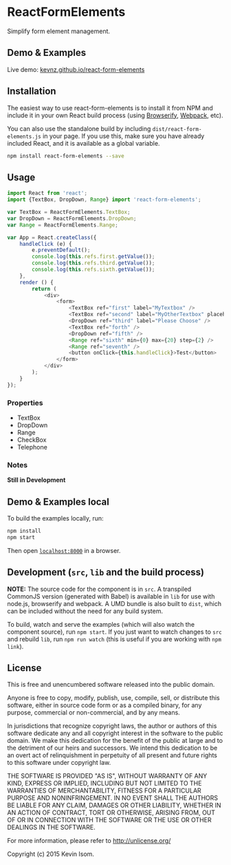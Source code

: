 # ReactFormElements

Simplify form element management.


## Demo & Examples

Live demo: [kevnz.github.io/react-form-elements](http://kevnz.github.io/react-form-elements/)

## Installation

The easiest way to use react-form-elements is to install it from NPM and include it in your own React build process (using [Browserify](http://browserify.org), [Webpack](http://webpack.github.io/), etc).

You can also use the standalone build by including `dist/react-form-elements.js` in your page. If you use this, make sure you have already included React, and it is available as a global variable.

```bash
npm install react-form-elements --save
```


## Usage

```js
import React from 'react';
import {TextBox, DropDown, Range} import 'react-form-elements';

var TextBox = ReactFormElements.TextBox;
var DropDown = ReactFormElements.DropDown;
var Range = ReactFormElements.Range;

var App = React.createClass({
    handleClick (e) {
        e.preventDefault();
        console.log(this.refs.first.getValue());
        console.log(this.refs.third.getValue());
        console.log(this.refs.sixth.getValue());
    },
    render () {
        return (
            <div>
                <form>
                    <TextBox ref="first" label="MyTextbox" />
                    <TextBox ref="second" label="MyOtherTextbox" placeholder="placeholder text" />
                    <DropDown ref="third" label="Please Choose" />
                    <TextBox ref="forth" />
                    <DropDown ref="fifth" />
                    <Range ref="sixth" min={0} max={20} step={2} />
                    <Range ref="seventh" />
                    <button onClick={this.handleClick}>Test</button>
                </form>
            </div>
        );
    }
});
```

### Properties

* TextBox
* DropDown
* Range
* CheckBox
* Telephone

### Notes

__Still in Development__

## Demo & Examples local

To build the examples locally, run:

```bash
npm install
npm start
```

Then open [`localhost:8000`](http://localhost:8000) in a browser.

## Development (`src`, `lib` and the build process)

**NOTE:** The source code for the component is in `src`. A transpiled CommonJS version (generated with Babel) is available in `lib` for use with node.js, browserify and webpack. A UMD bundle is also built to `dist`, which can be included without the need for any build system.

To build, watch and serve the examples (which will also watch the component source), run `npm start`. If you just want to watch changes to `src` and rebuild `lib`, run `npm run watch` (this is useful if you are working with `npm link`).

## License

This is free and unencumbered software released into the public domain.

Anyone is free to copy, modify, publish, use, compile, sell, or
distribute this software, either in source code form or as a compiled
binary, for any purpose, commercial or non-commercial, and by any
means.

In jurisdictions that recognize copyright laws, the author or authors
of this software dedicate any and all copyright interest in the
software to the public domain. We make this dedication for the benefit
of the public at large and to the detriment of our heirs and
successors. We intend this dedication to be an overt act of
relinquishment in perpetuity of all present and future rights to this
software under copyright law.

THE SOFTWARE IS PROVIDED "AS IS", WITHOUT WARRANTY OF ANY KIND,
EXPRESS OR IMPLIED, INCLUDING BUT NOT LIMITED TO THE WARRANTIES OF
MERCHANTABILITY, FITNESS FOR A PARTICULAR PURPOSE AND NONINFRINGEMENT.
IN NO EVENT SHALL THE AUTHORS BE LIABLE FOR ANY CLAIM, DAMAGES OR
OTHER LIABILITY, WHETHER IN AN ACTION OF CONTRACT, TORT OR OTHERWISE,
ARISING FROM, OUT OF OR IN CONNECTION WITH THE SOFTWARE OR THE USE OR
OTHER DEALINGS IN THE SOFTWARE.

For more information, please refer to <http://unlicense.org/>


Copyright (c) 2015 Kevin Isom.

